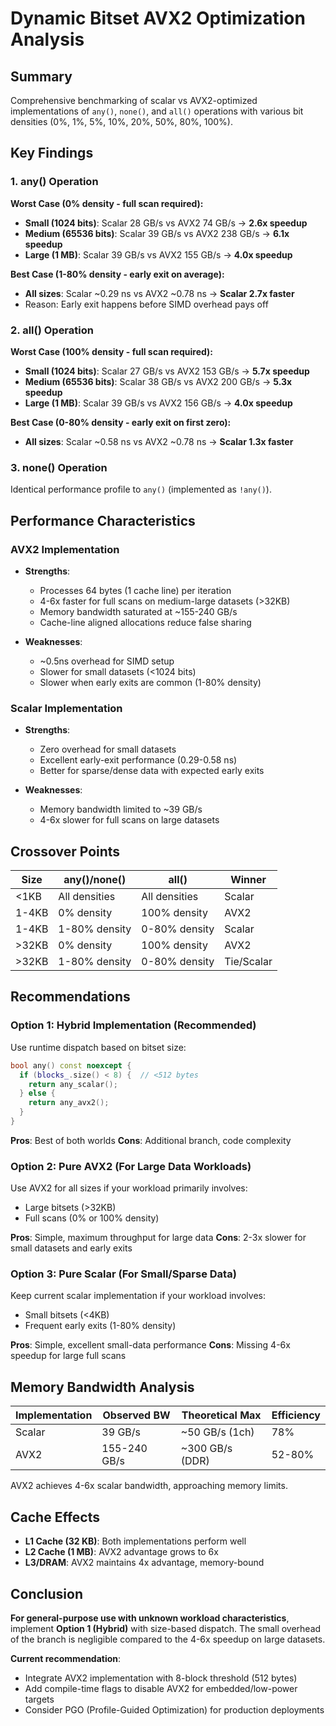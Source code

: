 # Dynamic Bitset AVX2 Optimization Analysis

## Summary

Comprehensive benchmarking of scalar vs AVX2-optimized implementations of `any()`, `none()`, and `all()` operations with various bit densities (0%, 1%, 5%, 10%, 20%, 50%, 80%, 100%).

## Key Findings

### 1. any() Operation

**Worst Case (0% density - full scan required):**
- **Small (1024 bits)**: Scalar 28 GB/s vs AVX2 74 GB/s → **2.6x speedup**
- **Medium (65536 bits)**: Scalar 39 GB/s vs AVX2 238 GB/s → **6.1x speedup**
- **Large (1 MB)**: Scalar 39 GB/s vs AVX2 155 GB/s → **4.0x speedup**

**Best Case (1-80% density - early exit on average):**
- **All sizes**: Scalar ~0.29 ns vs AVX2 ~0.78 ns → **Scalar 2.7x faster**
- Reason: Early exit happens before SIMD overhead pays off

### 2. all() Operation

**Worst Case (100% density - full scan required):**
- **Small (1024 bits)**: Scalar 27 GB/s vs AVX2 153 GB/s → **5.7x speedup**
- **Medium (65536 bits)**: Scalar 38 GB/s vs AVX2 200 GB/s → **5.3x speedup**
- **Large (1 MB)**: Scalar 39 GB/s vs AVX2 156 GB/s → **4.0x speedup**

**Best Case (0-80% density - early exit on first zero):**
- **All sizes**: Scalar ~0.58 ns vs AVX2 ~0.78 ns → **Scalar 1.3x faster**

### 3. none() Operation

Identical performance profile to `any()` (implemented as `!any()`).

## Performance Characteristics

### AVX2 Implementation
- **Strengths**:
  - Processes 64 bytes (1 cache line) per iteration
  - 4-6x faster for full scans on medium-large datasets (>32KB)
  - Memory bandwidth saturated at ~155-240 GB/s
  - Cache-line aligned allocations reduce false sharing

- **Weaknesses**:
  - ~0.5ns overhead for SIMD setup
  - Slower for small datasets (<1024 bits)
  - Slower when early exits are common (1-80% density)

### Scalar Implementation
- **Strengths**:
  - Zero overhead for small datasets
  - Excellent early-exit performance (0.29-0.58 ns)
  - Better for sparse/dense data with expected early exits

- **Weaknesses**:
  - Memory bandwidth limited to ~39 GB/s
  - 4-6x slower for full scans on large datasets

## Crossover Points

| Size      | any()/none() | all()      | Winner |
|-----------|--------------|------------|--------|
| <1KB      | All densities| All densities | Scalar |
| 1-4KB     | 0% density   | 100% density  | AVX2   |
| 1-4KB     | 1-80% density| 0-80% density | Scalar |
| >32KB     | 0% density   | 100% density  | AVX2   |
| >32KB     | 1-80% density| 0-80% density | Tie/Scalar |

## Recommendations

### Option 1: Hybrid Implementation (Recommended)
Use runtime dispatch based on bitset size:
```cpp
bool any() const noexcept {
  if (blocks_.size() < 8) {  // <512 bytes
    return any_scalar();
  } else {
    return any_avx2();
  }
}
```

**Pros**: Best of both worlds
**Cons**: Additional branch, code complexity

### Option 2: Pure AVX2 (For Large Data Workloads)
Use AVX2 for all sizes if your workload primarily involves:
- Large bitsets (>32KB)
- Full scans (0% or 100% density)

**Pros**: Simple, maximum throughput for large data
**Cons**: 2-3x slower for small datasets and early exits

### Option 3: Pure Scalar (For Small/Sparse Data)
Keep current scalar implementation if your workload involves:
- Small bitsets (<4KB)
- Frequent early exits (1-80% density)

**Pros**: Simple, excellent small-data performance
**Cons**: Missing 4-6x speedup for large full scans

## Memory Bandwidth Analysis

| Implementation | Observed BW | Theoretical Max | Efficiency |
|----------------|-------------|-----------------|------------|
| Scalar         | 39 GB/s     | ~50 GB/s (1ch)  | 78%        |
| AVX2           | 155-240 GB/s| ~300 GB/s (DDR) | 52-80%     |

AVX2 achieves 4-6x scalar bandwidth, approaching memory limits.

## Cache Effects

- **L1 Cache (32 KB)**: Both implementations perform well
- **L2 Cache (1 MB)**: AVX2 advantage grows to 6x
- **L3/DRAM**: AVX2 maintains 4x advantage, memory-bound

## Conclusion

**For general-purpose use with unknown workload characteristics**, implement **Option 1 (Hybrid)** with size-based dispatch. The small overhead of the branch is negligible compared to the 4-6x speedup on large datasets.

**Current recommendation**:
- Integrate AVX2 implementation with 8-block threshold (512 bytes)
- Add compile-time flags to disable AVX2 for embedded/low-power targets
- Consider PGO (Profile-Guided Optimization) for production deployments
